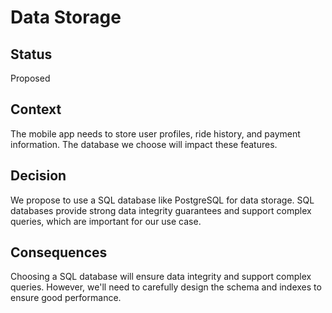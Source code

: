 
# Data Storage

## Status
Proposed

## Context
The mobile app needs to store user profiles, ride history, and payment information. The database we choose will impact these features.

## Decision
We propose to use a SQL database like PostgreSQL for data storage. SQL databases provide strong data integrity guarantees and support complex queries, which are important for our use case.

## Consequences
Choosing a SQL database will ensure data integrity and support complex queries. However, we'll need to carefully design the schema and indexes to ensure good performance.